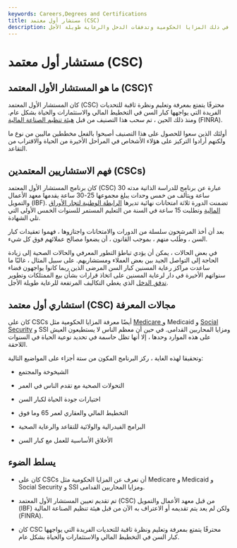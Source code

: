 ```yaml
---
keywords: Careers,Degrees and Certifications
title: مستشار أول معتمد (CSC)
description: كان المستشار الأول المعتمد شخصًا معتمدًا في القضايا الرئيسية التي تواجه كبار السن ، بما في ذلك المزايا الحكومية وتدفقات الدخل والرعاية طويلة الأجل.
---
```


# مستشار أول معتمد (CSC)
## ما هو المستشار الأول المعتمد (CSC)؟

كان المستشار الأول المعتمد (CSC) محترفًا يتمتع بمعرفة وتعليم ونظرة ثاقبة للتحديات الفريدة التي يواجهها كبار السن في التخطيط المالي والاستثمارات والحياة بشكل عام. ومنذ ذلك الحين ، تم سحب هذا التصنيف من قبل [هيئة تنظيم الصناعة المالية](/finra) (FINRA).

أولئك الذين سعوا للحصول على هذا التصنيف أصبحوا بالفعل مخططين ماليين من نوع ما ولكنهم أرادوا التركيز على هؤلاء الأشخاص في المراحل الأخيرة من الحياة والاقتراب من التقاعد.

## فهم الاستشاريين المعتمدين (CSCs)

كان برنامج المستشار الأول المعتمد (CSC) عبارة عن برنامج للدراسة الذاتية مدته 30 ساعة ويتألف من خمس وحدات يبلغ مجموعها 25-30 ساعة يقدمها معهد الأعمال والتمويل (IBF). تضمنت الدورة ثلاثة امتحانات نهائية تديرها [الرابطة الوطنية لتجار الأوراق المالية](/nasd) وتطلبت 15 ساعة في السنة من التعليم المستمر للسنوات الخمس الأولى التي تلي الشهادة.

بعد أن أخذ المرشحون سلسلة من الدورات والامتحانات واجتازوها ، فهموا تعقيدات كبار السن ، وطُلب منهم ، بموجب القانون ، أن يضعوا مصالح عملائهم فوق كل شيء.

في بعض الحالات ، يمكن أن يؤدي تباطؤ التطور المعرفي والحالات الصحية إلى زيادة الحاجة إلى التواصل الجيد بين بعض العملاء ومستشاريهم. على سبيل المثال ، غالبًا ما ساعدت مراكز رعاية المسنين كبار السن المرضى الذين ربما كانوا يواجهون قضاء سنواتهم الأخيرة في دار لرعاية المسنين على اتخاذ قرارات بشأن بيع الممتلكات وتطوير [تدفق الدخل](/income_annuity) الذي يغطي التكاليف المرتفعة للرعاية طويلة الأجل.

## استشاري أول معتمد (CSC) مجالات المعرفة

كان على CSCs أيضًا معرفة المزايا الحكومية مثل [Medicare و](/medicare) Medicaid و [Social Security](/socialsecurity) و SSI ومزايا المحاربين القدامى. في حين أن معظم الناس لا يستطيعون العيش على هذه الموارد وحدها ، إلا أنها تظل حاسمة في تحديد نوعية الحياة في السنوات اللاحقة.

وتحقيقا لهذه الغاية ، ركز البرنامج المكون من ستة أجزاء على المواضيع التالية:

- الشيخوخة والمجتمع

- التحولات الصحية مع تقدم الناس في العمر

- اختيارات جودة الحياة لكبار السن

- التخطيط المالي والعقاري لعمر 65 وما فوق

- البرامج الفيدرالية والولائية للتقاعد والرعاية الصحية

- الأخلاق الأساسية للعمل مع كبار السن

## يسلط الضوء

- كان على CSCs أن تعرف عن المزايا الحكومية مثل Medicare و Medicaid و Social Security و SSI ومزايا المحاربين القدامى.

- تم تقديم تعيين المستشار الأول المعتمد (CSC) من قبل معهد الأعمال والتمويل (IBF) ولكن لم يعد يتم تقديمه أو الاعتراف به الآن من قبل هيئة تنظيم الصناعة المالية (FINRA).

- كان CSC محترفًا يتمتع بمعرفة وتعليم ونظرة ثاقبة للتحديات الفريدة التي يواجهها كبار السن في التخطيط المالي والاستثمارات والحياة بشكل عام.

